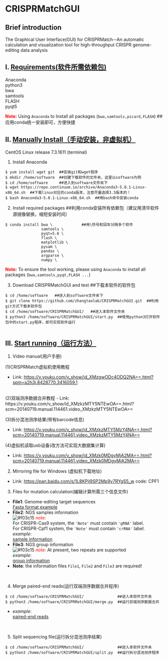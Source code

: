 # CRISPRMatchGUI
## Brief introduction
The Graphical User Interface(GUI) for CRISPRMatch--An automatic calculation and visualization tool for high-throughput CRISPR genome-editing data analysis
## I. <u>Requirements(软件所需依赖包)</u>
Anaconda</br>
python3</br>
bwa</br>
samtools</br>
FLASH</br>
pyqt5</br>

**<font color=#FF0000>Note:</font>** Using `Anaconda` to Install all packages (`bwa,samtools,picard,FLASH`) ##应用conda统一安装即可，方便快捷

## II. <u>Manually Install（手动安装，非虚拟机）</u>
CentOS Linux release 7.3.1611 (terminal)
1. Install Anaconda</br>
```
$ yum install wget git  ##安装git和wget程序
$ mkdir /home/software  ##创建下载软件的文件夹，这里以software为例
$ cd /home/software     ##进入到software文件夹下
$ wget https://repo.continuum.io/archive/Anaconda3-5.0.1-Linux-x86_64.sh  ##下载linux对应的conda版本，注意尽量选择3.5版本的！
$ bash Anaconda3-5.0.1-Linux-x86_64.sh  ##用bash命令安装conda
```
2. Install required packages  ##利用conda安装所有依赖包（建议用清华软件源镜像替换，缩短安装时间）
```
$ conda install bwa \             ##用\符号和回车分隔多个软件
                samtools \  
                pyqt=5.6 \  
                flash \ 
                matplotlib \  
                pysam \  
                pandas \  
                argparse \  
                numpy \
```
**<font color=#FF0000>Note:</font>** To ensure the tool working, please using `Anaconda` to install all packages (`bwa,samtools,pyqt,FLASH ...`)

3. Download CRISPRMatchGUI and test  ##下载本软件的软件包
```
$ cd /home/software   ##进入到software文件夹下
$ git clone https://github.com/zhangtaolab/CRISPRMatchGUI.git  ##利用git方式下载本软件包
$ cd /home/software/CRISPRMatchGUI/   ##进入本软件文件夹
$ python3 /home/software/CRISPRMatchGUI/start.py  ##使用python3打开软件包中的start.py程序，即可实现软件运行
  
```
## III. <u>Start running（运行方法）</u>
1. Video manual(用户手册)</br>

(1)CRISPRMatch虚拟机使用教程
- Link: https://v.youku.com/v_show/id_XMzgwODc4ODQ2NA==.html?spm=a2h3j.8428770.3416059.1
</br>
(2)双端测序数据合并教程
- Link: https://v.youku.com/v_show/id_XMzkzMTY5NTEwOA==.html?scm=20140719.manual.114461.video_XMzkzMTY5NTEwOA==

(3)拆分混池测序结果(带有barcode信息)
- Link: https://v.youku.com/v_show/id_XMzkzMTY5MzY4NA==.html?scm=20140719.manual.114461.video_XMzkzMTY5MzY4NA==

(4)虚拟机读取usb设备(改方法可实现大数据集计算)
- Link: https://v.youku.com/v_show/id_XMzk0MDgyMjA2MA==.html?scm=20140719.manual.114461.video_XMzk0MDgyMjA2MA==

2. Mirroring file for Windows (虚拟机下载地址)</br>
- Link: https://pan.baidu.com/s/1L8KPij9SP2Mp9v7RYgS5_w  code: CPF1

3. Files for mutation calculation(编辑计算所需三个信息文件)</br>
- **File1**: Genome-editing target sequences  
[Fasta format example](https://github.com/zhangtaolab/CRISPRMatchGUI/tree/master/sample_test/Samples_gene.fa)
- **File2**: NGS samples information  
![#f03c15](https://placehold.it/15/f03c15/000000?text=+) <font color=red>*note*:</font>   
For CRISPR-Cas9 system, the `'Note'` must contain `'gRNA'` label.  
For CRISPR-Cpf1 system, the `'Note'` must contain `'crRNA'` label.  
*example*:  
[sample information](https://github.com/zhangtaolab/CRISPRMatchGUI/tree/master/sample_test/sample_infor.csv)  
- **File3**: NGS group information  
![#f03c15](https://placehold.it/15/f03c15/000000?text=+) <font color=red>*note*:</font> At present, two repeats are supported<br>
*example*:</br>
[group information](https://github.com/zhangtaolab/CRISPRMatchGUI/tree/master/sample_test/group_info.csv)  
- **Note**: the information files `File1`, `File2` and `File3` are required!  
</br>

4. Merge paired-end reads(运行双端测序数据合并程序)</br>
```
$ cd /home/software/CRISPRMatchGUI/               ##进入本软件文件夹
$ python3 /home/software/CRISPRMatchGUI/merge.py  ##运行双端测序数据合并
```
- *example*:<br/>
[paired-end reads](https://github.com/zhangtaolab/CRISPRMatchGUI/tree/master/merge_sample/)  
</br>

5. Split sequencing file(运行拆分混池测序结果)</br>
```
$ cd /home/software/CRISPRMatchGUI/               ##进入本软件文件夹 
$ python3 /home/software/CRISPRMatchGUI/split.py  ##运行拆分混池测序程序
```

